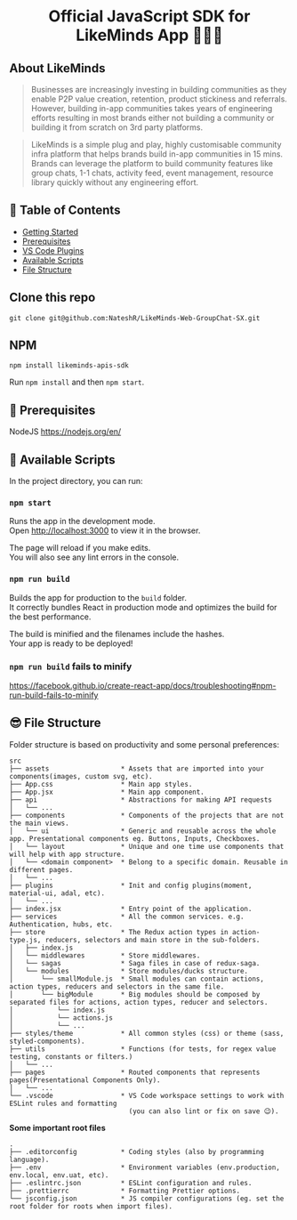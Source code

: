 <h1 align="center">
  Official JavaScript SDK for LikeMinds App 👨🏼‍💻
</h1>

## About LikeMinds

> Businesses are increasingly investing in building communities as they enable P2P value creation, retention, product stickiness and referrals. However, building in-app communities takes years of engineering efforts resulting in most brands either not building a community or building it from scratch on 3rd party platforms.

> LikeMinds is a simple plug and play, highly customisable community infra platform that helps brands build in-app communities in 15 mins. Brands can leverage the platform to build community features like group chats, 1-1 chats, activity feed, event management, resource library quickly without any engineering effort.

## 🔖 Table of Contents

- [Getting Started](#getting-started)
- [Prerequisites](#Prerequisites)
- [VS Code Plugins](#vs-code-plugins)
- [Available Scripts](#project-setup)
- [File Structure](#file-structure)

## Clone this repo

```shell
git clone git@github.com:NateshR/LikeMinds-Web-GroupChat-SX.git
```

## NPM

```shell
npm install likeminds-apis-sdk
```

Run `npm install` and then `npm start`.

## 🤔 Prerequisites

NodeJS
https://nodejs.org/en/

## 🙌 Available Scripts

In the project directory, you can run:

### `npm start`

Runs the app in the development mode.<br>
Open [http://localhost:3000](http://localhost:3000) to view it in the browser.

The page will reload if you make edits.<br>
You will also see any lint errors in the console.

### `npm run build`

Builds the app for production to the `build` folder.<br>
It correctly bundles React in production mode and optimizes the build for the best performance.

The build is minified and the filenames include the hashes.<br>
Your app is ready to be deployed!

### `npm run build` fails to minify

https://facebook.github.io/create-react-app/docs/troubleshooting#npm-run-build-fails-to-minify

## 😎 File Structure

Folder structure is based on productivity and some personal preferences:

```text
src
├── assets                  * Assets that are imported into your components(images, custom svg, etc).
├── App.css                 * Main app styles.
├── App.jsx                 * Main app component.
├── api                     * Abstractions for making API requests
│   └── ...
├── components              * Components of the projects that are not the main views.
│   └── ui                  * Generic and reusable across the whole app. Presentational components eg. Buttons, Inputs, Checkboxes.
│   └── layout              * Unique and one time use components that will help with app structure.
│   └── <domain component>  * Belong to a specific domain. Reusable in different pages.
│   └── ...
├── plugins                 * Init and config plugins(moment, material-ui, adal, etc).
│   └── ...
├── index.jsx               * Entry point of the application.
├── services                * All the common services. e.g. Authentication, hubs, etc.
├── store                   * The Redux action types in action-type.js, reducers, selectors and main store in the sub-folders.
│   ├── index.js
│   └── middlewares         * Store middlewares.
│   └── sagas               * Saga files in case of redux-saga.
│   └── modules             * Store modules/ducks structure.
│       └── smallModule.js  * Small modules can contain actions, action types, reducers and selectors in the same file.
│       └── bigModule       * Big modules should be composed by separated files for actions, action types, reducer and selectors.
│           └── index.js
│           └── actions.js
│           └── ...
├── styles/theme            * All common styles (css) or theme (sass, styled-components).
├── utils                   * Functions (for tests, for regex value testing, constants or filters.)
│   └── ...
├── pages                   * Routed components that represents pages(Presentational Components Only).
│   └── ...
└── .vscode                 * VS Code workspace settings to work with ESLint rules and formatting
                              (you can also lint or fix on save 😉).
```

**Some important root files**

```text
.
├── .editorconfig           * Coding styles (also by programming language).
├── .env                    * Environment variables (env.production, env.local, env.uat, etc).
├── .eslintrc.json          * ESLint configuration and rules.
├── .prettierrc             * Formatting Prettier options.
└── jsconfig.json           * JS compiler configurations (eg. set the root folder for roots when import files).
```
